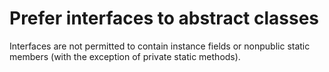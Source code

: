 # Prefer interfaces to abstract classes

Interfaces are not permitted to contain instance fields or nonpublic static members (with the exception of private static methods).